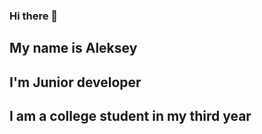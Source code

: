 <img sr="https://github.com/Leshawolf/Leshawolf/blob/main/Image.png" width="100px" lenght="100">

### Hi there 👋
## My name is Aleksey
## I'm Junior developer
## I am a college student in my third year
